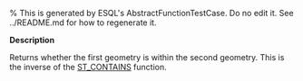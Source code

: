 % This is generated by ESQL's AbstractFunctionTestCase. Do no edit it. See ../README.md for how to regenerate it.

**Description**

Returns whether the first geometry is within the second geometry. This is the inverse of the [ST_CONTAINS](../../../esql-functions-operators.md#esql-st_contains) function.

